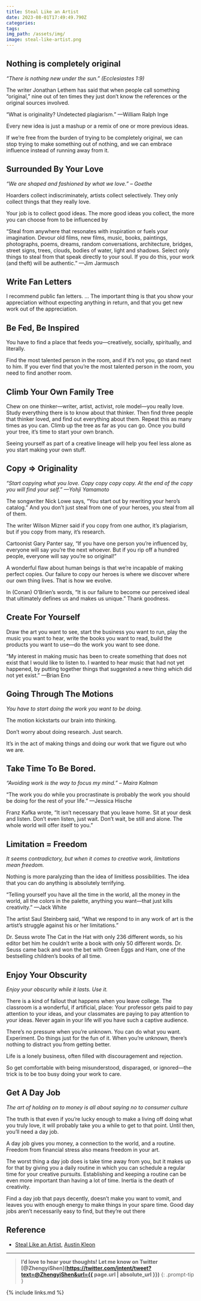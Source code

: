 ```yaml
---
title: Steal Like an Artist
date: 2023-08-01T17:49:49.790Z
categories:
tags:
img_path: /assets/img/
image: steal-like-artist.png
---
```


## Nothing is completely original

_“There is nothing new under the sun.” (Ecclesiastes 1:9)_

The writer Jonathan Lethem has said that when people call something “original,” nine out of ten times they just don’t know the references or the original sources involved.

“What is originality? Undetected plagiarism.” —William Ralph Inge

Every new idea is just a mashup or a remix of one or more previous ideas.

If we’re free from the burden of trying to be completely original, we can stop trying to make something out of nothing, and we can embrace influence instead of running away from it.

## Surrounded By Your Love

_“We are shaped and fashioned by what we love.” – Goethe_

Hoarders collect indiscriminately, artists collect selectively. They only collect things that they really love.

Your job is to collect good ideas. The more good ideas you collect, the more you can choose from to be influenced by

“Steal from anywhere that resonates with inspiration or fuels your imagination. Devour old films, new films, music, books, paintings, photographs, poems, dreams, random conversations, architecture, bridges, street signs, trees, clouds, bodies of water, light and shadows. Select only things to steal from that speak directly to your soul. If you do this, your work (and theft) will be authentic.” —Jim Jarmusch

## Write Fan Letters

I recommend public fan letters. … The important thing is that you show your appreciation without expecting anything in return, and that you get new work out of the appreciation.

## Be Fed, Be Inspired

You have to find a place that feeds you—creatively, socially, spiritually, and literally.

Find the most talented person in the room, and if it’s not you, go stand next to him. If you ever find that you’re the most talented person in the room, you need to find another room.

## Climb Your Own Family Tree

Chew on one thinker—writer, artist, activist, role model—you really love. Study everything there is to know about that thinker. Then find three people that thinker loved, and find out everything about them. Repeat this as many times as you can. Climb up the tree as far as you can go. Once you build your tree, it’s time to start your own branch.

Seeing yourself as part of a creative lineage will help you feel less alone as you start making your own stuff.

## Copy => Originality

_“Start copying what you love. Copy copy copy copy. At the end of the copy you will find your self.” —Yohji Yamamoto_

The songwriter Nick Lowe says, “You start out by rewriting your hero’s catalog.” And you don’t just steal from one of your heroes, you steal from all of them.

The writer Wilson Mizner said if you copy from one author, it’s plagiarism, but if you copy from many, it’s research.

Cartoonist Gary Panter say, “If you have one person you’re influenced by, everyone will say you’re the next whoever. But if you rip off a hundred people, everyone will say you’re so original!”

A wonderful flaw about human beings is that we’re incapable of making perfect copies. Our failure to copy our heroes is where we discover where our own thing lives. That is how we evolve.

In (Conan) O’Brien’s words, “It is our failure to become our perceived ideal that ultimately defines us and makes us unique.” Thank goodness.

## Create For Yourself

Draw the art you want to see, start the business you want to run, play the music you want to hear, write the books you want to read, build the products you want to use—do the work you want to see done.

“My interest in making music has been to create something that does not exist that I would like to listen to. I wanted to hear music that had not yet happened, by putting together things that suggested a new thing which did not yet exist.” —Brian Eno

## Going Through The Motions

_You have to start doing the work you want to be doing._

The motion kickstarts our brain into thinking.

Don’t worry about doing research. Just search.

It’s in the act of making things and doing our work that we figure out who we are.

## Take Time To Be Bored.

_“Avoiding work is the way to focus my mind.” – Maira Kalman_

“The work you do while you procrastinate is probably the work you should be doing for the rest of your life.” —Jessica Hische

Franz Kafka wrote, “It isn’t necessary that you leave home. Sit at your desk and listen. Don’t even listen, just wait. Don’t wait, be still and alone. The whole world will offer itself to you.”

## Limitation = Freedom

_It seems contradictory, but when it comes to creative work, limitations mean freedom._

Nothing is more paralyzing than the idea of limitless possibilities. The idea that you can do anything is absolutely terrifying.

“Telling yourself you have all the time in the world, all the money in the world, all the colors in the palette, anything you want—that just kills creativity.” —Jack White

The artist Saul Steinberg said, “What we respond to in any work of art is the artist’s struggle against his or her limitations.”

Dr. Seuss wrote The Cat in the Hat with only 236 different words, so his editor bet him he couldn’t write a book with only 50 different words. Dr. Seuss came back and won the bet with Green Eggs and Ham, one of the bestselling children’s books of all time.

## Enjoy Your Obscurity

_Enjoy your obscurity while it lasts. Use it._

There is a kind of fallout that happens when you leave college. The classroom is a wonderful, if artificial, place: Your professor gets paid to pay attention to your ideas, and your classmates are paying to pay attention to your ideas. Never again in your life will you have such a captive audience.

There’s no pressure when you’re unknown. You can do what you want. Experiment. Do things just for the fun of it. When you’re unknown, there’s nothing to distract you from getting better.

Life is a lonely business, often filled with discouragement and rejection.

So get comfortable with being misunderstood, disparaged, or ignored—the trick is to be too busy doing your work to care.

## Get A Day Job

_The art of holding on to money is all about saying no to consumer culture_

The truth is that even if you’re lucky enough to make a living off doing what you truly love, it will probably take you a while to get to that point. Until then, you’ll need a day job.

A day job gives you money, a connection to the world, and a routine. Freedom from financial stress also means freedom in your art.

The worst thing a day job does is take time away from you, but it makes up for that by giving you a daily routine in which you can schedule a regular time for your creative pursuits. Establishing and keeping a routine can be even more important than having a lot of time. Inertia is the death of creativity.

Find a day job that pays decently, doesn’t make you want to vomit, and leaves you with enough energy to make things in your spare time. Good day jobs aren’t necessarily easy to find, but they’re out there

## Reference

- [Steal Like an Artist](https://austinkleon.com/steal/), [Austin Kleon](https://twitter.com/austinkleon)

---

<!-- prettier-ignore -->
> **I’d love to hear your thoughts! Let me know on Twitter [@ZhengyiShen](https://twitter.com/intent/tweet?text=@ZhengyiShen&url={{ page.url | absolute_url }})**
{: .prompt-tip }

{% include links.md %}
